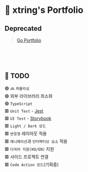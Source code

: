 # 🚀 xtring's Portfolio

## Deprecated

> [Go Portfolio](https://hyun940630.github.io)

<br />
<br />
<br />

## 🧾 TODO

🟢 🔜 `퍼블리싱`<br />
🟢 외부 라이브러리 최소화<br />
🟢 `TypeScript`<br />
🟥 `Unit Test` - [Jest](https://jestjs.io/)<br />
🟥 `UI Test` - [Storybook](https://storybook.js.org/)<br />
🟥 `Light / Dark 모드`<br />
🟥 `반응형` 레이아웃 적용<br />
🟥 `애니메이션`과 `인터렉티브 요소` 적용<br />
🟥 `다국어 지원(KO/EN)` 지원<br />
🟥 사이드 프로젝트 연결<br />
🟥 `Code Action 모드`(기획중)<br />

